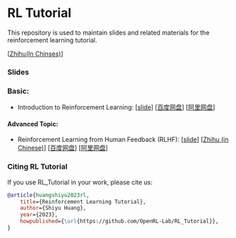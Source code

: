 # RL Tutorial

This repository is used to maintain slides and related materials for the reinforcement learning tutorial.

[[Zhihu(In Chinses)](https://www.zhihu.com/column/c_1682017381776646144)]

### Slides

### Basic:

-  Introduction to Reinforcement Learning: [[slide](https://drive.google.com/file/d/1MtiFZxhzjywvo_yS8S9bRYl2hsTFOU3S/view?usp=sharing)] [[百度网盘](https://pan.baidu.com/s/1v3XWwDw8VWk1BAm3CCvu1A?pwd=nv8b)] [[阿里网盘](https://www.aliyundrive.com/s/MQYzKWUvZvz)]

#### Advanced Topic:
- Reinforcement Learning from Human Feedback (RLHF): [[slide](https://drive.google.com/file/d/1qh92DrsN5yjEbk43nG4hlw2cZd1hnlub/view?usp=sharing)] [[Zhihu (in Chinese)](https://zhuanlan.zhihu.com/p/654478214)] [[百度网盘](https://pan.baidu.com/s/1gqcndAARMPPSM_gq2EJt8w?pwd=iudg)] [[阿里网盘](https://www.aliyundrive.com/s/cBxUHaX9KXx)]


### Citing RL Tutorial

If you use RL_Tutorial  in your work, please cite us:

```bibtex
@article{huangshiyu2023rl,
    title={Reinforcement Learning Tutorial},
    author={Shiyu Huang},
    year={2023},
    howpublished={\url{https://github.com/OpenRL-Lab/RL_Tutorial}},
}
```